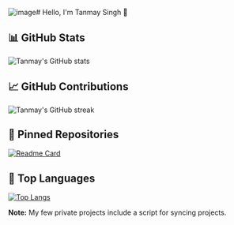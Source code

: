 ![image](https://github.com/tanmaysingh3856/tanmaysingh3856/assets/89771502/dfcdf35a-7470-40fb-922a-c7598071d728)# Hello, I'm Tanmay Singh 👋

## 📊 GitHub Stats

![Tanmay's GitHub stats](https://github-readme-stats.vercel.app/api?username=tanmaysingh3856&show_icons=true&theme=radical&count_private=true)

## 📈 GitHub Contributions

![Tanmay's GitHub streak](https://github-readme-streak-stats.herokuapp.com/?user=tanmaysingh3856&theme=radical)

## 📌 Pinned Repositories

[![Readme Card](https://github-readme-stats.vercel.app/api/pin/?username=tanmaysingh3856&repo=your-repo-name&theme=radical)](https://github.com/anuraghazra/github-readme-stats)

## 🔧 Top Languages

[![Top Langs](https://github-readme-stats.vercel.app/api/top-langs/?username=tanmaysingh3856&layout=compact&theme=radical)](https://github.com/anuraghazra/github-readme-stats)

**Note:** My few private projects include a script for syncing projects.
